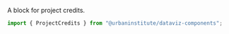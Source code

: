 A block for project credits.

```js
import { ProjectCredits } from "@urbaninstitute/dataviz-components";
```
